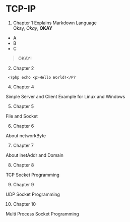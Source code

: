 # TCP-IP
1. Chapter 1
  Explains Markdown Language  
  Okay, _Okay_, **OKAY**  
  * A
  * B
  * C
>OKAY!

2. Chapter 2
~~~~~~~
 <?php echo <p>Hello World!</P?
~~~~~~~

4. Chapter 4

  Simple Server and Client Example for Linux and Windows

5. Chapter 5

  File and Socket

6. Chapter 6

  About networkByte

7. Chapter 7

  About inetAddr and Domain

8. Chapter 8

  TCP Socket Programming

9. Chapter 9

  UDP Socket Programming

10. Chapter 10

  Multi Process Socket Programming
